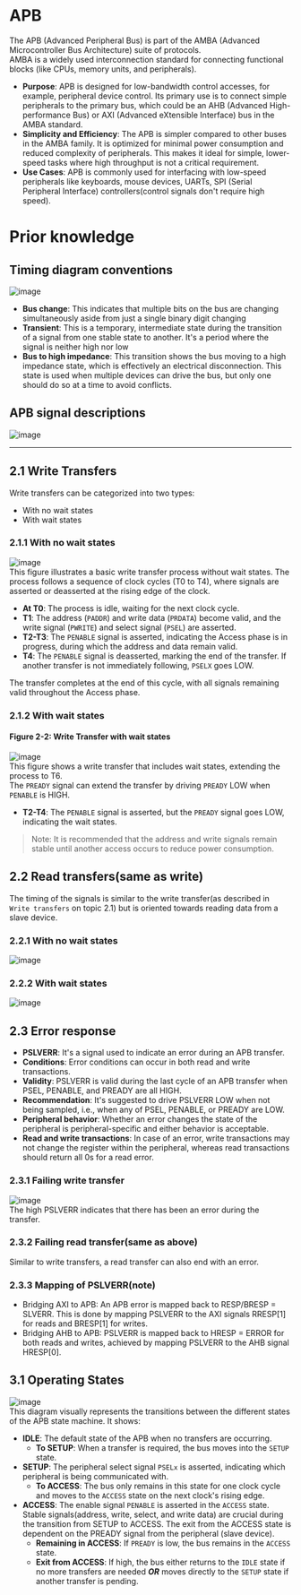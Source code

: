 # APB
The APB (Advanced Peripheral Bus) is part of the AMBA (Advanced Microcontroller Bus Architecture) suite of protocols.<br>
AMBA is a widely used interconnection standard for connecting functional blocks (like CPUs, memory units, and peripherals).
- **Purpose**: APB is designed for low-bandwidth control accesses, for example, peripheral device control. Its primary use is to connect simple peripherals to the primary bus, which could be an AHB (Advanced High-performance Bus) or AXI (Advanced eXtensible Interface) bus in the AMBA standard.
- **Simplicity and Efficiency**: The APB is simpler compared to other buses in the AMBA family. It is optimized for minimal power consumption and reduced complexity of peripherals. This makes it ideal for simple, lower-speed tasks where high throughput is not a critical requirement.
- **Use Cases**: APB is commonly used for interfacing with low-speed peripherals like keyboards, mouse devices, UARTs, SPI (Serial Peripheral Interface) controllers(control signals don't require high speed).

# Prior knowledge
## Timing diagram conventions
![image](https://github.com/vacu9708/Embedded-system/assets/67142421/3790f151-9edd-4f73-bfe7-688a5ebd81aa)<br>
- **Bus change**: This indicates that multiple bits on the bus are changing simultaneously aside from just a single binary digit changing
- **Transient**: This is a temporary, intermediate state during the transition of a signal from one stable state to another. It's a period where the signal is neither high nor low
- **Bus to high impedance**: This transition shows the bus moving to a high impedance state, which is effectively an electrical disconnection. This state is used when multiple devices can drive the bus, but only one should do so at a time to avoid conflicts.
## APB signal descriptions
![image](https://github.com/vacu9708/Embedded-system/assets/67142421/8f10bae0-5a3f-402f-ad1c-8222b0c96050)

---

## 2.1 Write Transfers
Write transfers can be categorized into two types:
- With no wait states
- With wait states

### 2.1.1 With no wait states
![image](https://github.com/vacu9708/Embedded-system/assets/67142421/2551b682-e344-436e-88f2-accb65248134)<br>
This figure illustrates a basic write transfer process without wait states. The process follows a sequence of clock cycles (T0 to T4), where signals are asserted or deasserted at the rising edge of the clock.
- **At T0**: The process is idle, waiting for the next clock cycle.
- **T1**: The address (`PADDR`) and write data (`PRDATA`) become valid, and the write signal (`PWRITE`) and select signal (`PSEL`) are asserted.
- **T2-T3**: The `PENABLE` signal is asserted, indicating the Access phase is in progress, during which the address and data remain valid.
- **T4**: The `PENABLE` signal is deasserted, marking the end of the transfer. If another transfer is not immediately following, `PSELX` goes LOW.

The transfer completes at the end of this cycle, with all signals remaining valid throughout the Access phase.

### 2.1.2 With wait states
#### Figure 2-2: Write Transfer with wait states
![image](https://github.com/vacu9708/Embedded-system/assets/67142421/c505560d-11bf-4bd2-a303-0040d8cc97d5)<br>
This figure shows a write transfer that includes wait states, extending the process to T6.<br>
The `PREADY` signal can extend the transfer by driving `PREADY` LOW when `PENABLE` is HIGH.
- **T2-T4**: The `PENABLE` signal is asserted, but the `PREADY` signal goes LOW, indicating the wait states.

>Note: It is recommended that the address and write signals remain stable until another access occurs to reduce power consumption.

## 2.2 Read transfers(same as write)
The timing of the signals is similar to the write transfer(as described in `Write transfers` on topic 2.1) but is oriented towards reading data from a slave device.
### 2.2.1 With no wait states
![image](https://github.com/vacu9708/Embedded-system/assets/67142421/5ddc5641-77af-494e-ba1b-7315073f7307)
### 2.2.2 With wait states
![image](https://github.com/vacu9708/Embedded-system/assets/67142421/e4b9f09d-0550-4c3a-8858-034f94e38023)

## 2.3 Error response
- **PSLVERR**: It's a signal used to indicate an error during an APB transfer.
- **Conditions**: Error conditions can occur in both read and write transactions.
- **Validity**: PSLVERR is valid during the last cycle of an APB transfer when PSEL, PENABLE, and PREADY are all HIGH.
- **Recommendation**: It's suggested to drive PSLVERR LOW when not being sampled, i.e., when any of PSEL, PENABLE, or PREADY are LOW.
- **Peripheral behavior**: Whether an error changes the state of the peripheral is peripheral-specific and either behavior is acceptable.
- **Read and write transactions**: In case of an error, write transactions may not change the register within the peripheral, whereas read transactions should return all 0s for a read error.
### 2.3.1 Failing write transfer
![image](https://github.com/vacu9708/Embedded-system/assets/67142421/4b734167-271d-4d3d-8447-a94ecc903bbb)<br>
The high PSLVERR indicates that there has been an error during the transfer.
### 2.3.2 Failing read transfer(same as above)
Similar to write transfers, a read transfer can also end with an error.
### 2.3.3 Mapping of PSLVERR(note)
- Bridging AXI to APB: An APB error is mapped back to RESP/BRESP = SLVERR. This is done by mapping PSLVERR to the AXI signals RRESP[1] for reads and BRESP[1] for writes.
- Bridging AHB to APB: PSLVERR is mapped back to HRESP = ERROR for both reads and writes, achieved by mapping PSLVERR to the AHB signal HRESP[0].

## 3.1 Operating States
![image](https://github.com/vacu9708/Embedded-system/assets/67142421/a8460f1a-998f-4c12-9ad0-cbcc1003104d)<br>
This diagram visually represents the transitions between the different states of the APB state machine. It shows:
- **IDLE**: The default state of the APB when no transfers are occurring.
  - **To SETUP**: When a transfer is required, the bus moves into the `SETUP` state.
- **SETUP**: The peripheral select signal `PSELx` is asserted, indicating which peripheral is being communicated with.
  - **To ACCESS**: The bus only remains in this state for one clock cycle and moves to the `ACCESS` state on the next clock's rising edge.
- **ACCESS**: The enable signal `PENABLE` is asserted in the `ACCESS` state. Stable signals(address, write, select, and write data) are crucial during the transition from SETUP to ACCESS. The exit from the ACCESS state is dependent on the PREADY signal from the peripheral (slave device).
  - **Remaining in ACCESS**: If `PREADY` is low, the bus remains in the `ACCESS` state.
  - **Exit from ACCESS**: If high, the bus either returns to the `IDLE` state if no more transfers are needed ***OR*** moves directly to the `SETUP` state if another transfer is pending.
